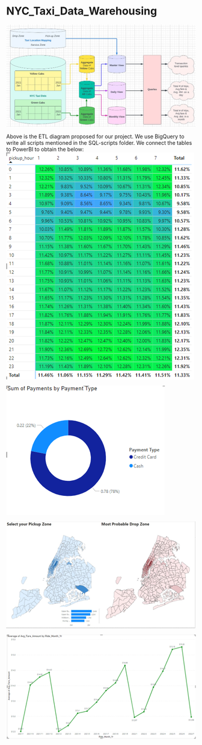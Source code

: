 # NYC_Taxi_Data_Warehousing
![ETL diagram](https://github.com/Rochan79/NYC_Taxi_Data_Warehousing/blob/main/ETL_Diagram.jpeg)

Above is the ETL diagram proposed for our project. We use BigQuery to write all scripts mentioned in the SQL-scripts folder. 
We connect the tables to PowerBI to obtain the below:
![% of Tips given by date and time](https://github.com/Rochan79/NYC_Taxi_Data_Warehousing/blob/main/Analysis/Avg_tip_heatmap.png)

![Types of Payments](https://github.com/Rochan79/NYC_Taxi_Data_Warehousing/blob/main/Analysis/Payment_type_donut.png)

![Interactive map visualization](https://github.com/Rochan79/NYC_Taxi_Data_Warehousing/blob/main/Analysis/PowerBI_Visual.jpeg)

![Average fare trend](https://github.com/Rochan79/NYC_Taxi_Data_Warehousing/blob/main/Analysis/trend_of_avg_fare.png)
